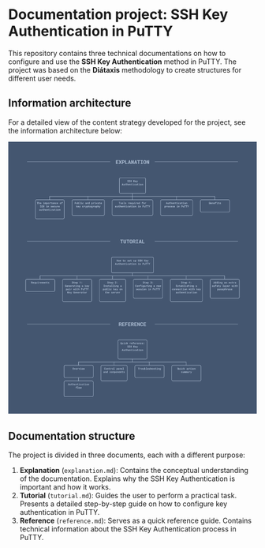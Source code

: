 # Documentation project: SSH Key Authentication in PuTTY

This repository contains three technical documentations on how to configure and use the **SSH Key Authentication** method in PuTTY. The project was based on the **Diátaxis** methodology to create structures for different user needs.

## Information architecture

For a detailed view of the content strategy developed for the project, see the information architecture below:

![Information architecture for the explanation, tutorial, and reference documentations.](/images/architecture.png) 

## Documentation structure

The project is divided in three documents, each with a different purpose:

1. **Explanation** (`explanation.md`): Contains the conceptual understanding of the documentation. Explains why the SSH Key Authentication is important and how it works.
2. **Tutorial** (`tutorial.md`): Guides the user to perform a practical task. Presents a detailed step-by-step guide on how to configure key authentication in PuTTY.
3. **Reference** (`reference.md`): Serves as a quick reference guide. Contains technical information about the SSH Key Authentication process in PuTTY.
